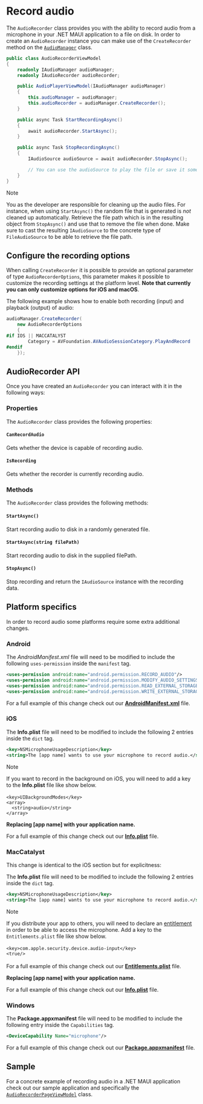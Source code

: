 # Record audio

The `AudioRecorder` class provides you with the ability to record audio from a microphone in your .NET MAUI application to a file on disk. In order to create an `AudioRecorder` instance you can make use of the `CreateRecorder` method on the [`AudioManager`](../readme.md#audiomanager) class.

```csharp
public class AudioRecorderViewModel
{
    readonly IAudioManager audioManager;
    readonly IAudioRecorder audioRecorder;

    public AudioPlayerViewModel(IAudioManager audioManager)
    {
        this.audioManager = audioManager;
        this.audioRecorder = audioManager.CreateRecorder();
    }

    public async Task StartRecordingAsync()
    {
        await audioRecorder.StartAsync();
    }

    public async Task StopRecordingAsync()
    {
        IAudioSource audioSource = await audioRecorder.StopAsync();

        // You can use the audioSource to play the file or save it somewhere in your application.
    }
}
```

> [!NOTE]  
> You as the developer are responsible for cleaning up the audio files. For instance, when using `StartAsync()` the random file that is generated is _not_ cleaned up automatically.
> Retrieve the file path which is in the resulting object from `StopAsync()` and use that to remove the file when done. Make sure to cast the resulting `IAudioSource` to the concrete type of `FileAudioSource` to be able to retrieve the file path.

## Configure the recording options

When calling `CreateRecorder` it is possible to provide an optional parameter of type `AudioRecorderOptions`, this parameter makes it possible to customize the recording settings at the platform level. **Note that currently you can only customize options for iOS and macOS**.

The following example shows how to enable both recording (input) and playback (output) of audio:

```csharp
audioManager.CreateRecorder(
    new AudioRecorderOptions
    {
#if IOS || MACCATALYST
        Category = AVFoundation.AVAudioSessionCategory.PlayAndRecord
#endif
    });
```

## AudioRecorder API

Once you have created an `AudioRecorder` you can interact with it in the following ways:

### Properties

The `AudioRecorder` class provides the following properties:

#### `CanRecordAudio`

Gets whether the device is capable of recording audio.

#### `IsRecording`

Gets whether the recorder is currently recording audio.

### Methods

The `AudioRecorder` class provides the following methods:

#### `StartAsync()`

Start recording audio to disk in a randomly generated file.

#### `StartAsync(string filePath)`

Start recording audio to disk in the supplied filePath.

#### `StopAsync()`

Stop recording and return the `IAudioSource` instance with the recording data.

## Platform specifics

In order to record audio some platforms require some extra additional changes.

### Android

The *AndroidManifest.xml* file will need to be modified to include the following `uses-permission` inside the `manifest` tag.

```xml
<uses-permission android:name="android.permission.RECORD_AUDIO"/>
<uses-permission android:name="android.permission.MODIFY_AUDIO_SETTINGS" />
<uses-permission android:name="android.permission.READ_EXTERNAL_STORAGE" />
<uses-permission android:name="android.permission.WRITE_EXTERNAL_STORAGE" />
```

For a full example of this change check out our [**AndroidManifest.xml**](../samples/Plugin.Maui.Audio.Sample/Platforms/Android/AndroidManifest.xml) file.

### iOS

The **Info.plist** file will need to be modified to include the following 2 entries inside the `dict` tag.

```xml
<key>NSMicrophoneUsageDescription</key>
<string>The [app name] wants to use your microphone to record audio.</string>
```

> [!NOTE]
> If you want to record in the background on iOS, you will need to add a key to the **Info.plist** file like show below. \
> \
> `<key>UIBackgroundModes</key>` \
> `<array>` \
> `  <string>audio</string>` \
> `</array>`

**Replacing [app name] with your application name.**

For a full example of this change check out our [**Info.plist**](../samples/Plugin.Maui.Audio.Sample/Platforms/iOS/Info.plist) file.

### MacCatalyst

This change is identical to the iOS section but for explicitness:

The **Info.plist** file will need to be modified to include the following 2 entries inside the `dict` tag.

```xml
<key>NSMicrophoneUsageDescription</key>
<string>The [app name] wants to use your microphone to record audio.</string>
```

> [!NOTE]
> If you distribute your app to others, you will need to declare an [entitlement](https://learn.microsoft.com/dotnet/maui/ios/entitlements) in order to be able to access the microphone. Add a key to the `Entitlements.plist` file like show below. \
> \
> `<key>com.apple.security.device.audio-input</key>` \
> `<true/>` \
> \
> For a full example of this change check out our [**Entitlements.plist**](../samples/Plugin.Maui.Audio.Sample/Platforms/MacCatalyst/Entitlements.plist) file.

**Replacing [app name] with your application name.**

For a full example of this change check out our [**Info.plist**](../samples/Plugin.Maui.Audio.Sample/Platforms/MacCatalyst/Info.plist) file.

### Windows

The **Package.appxmanifest** file will need to be modified to include the following entry inside the `Capabilities` tag.

```xml
<DeviceCapability Name="microphone"/>
```

For a full example of this change check out our [**Package.appxmanifest**](../samples/Plugin.Maui.Audio.Sample/Platforms/Windows/Package.appxmanifest) file.

## Sample

For a concrete example of recording audio in a .NET MAUI application check out our sample application and specifically the [`AudioRecorderPageViewModel`](../samples/Plugin.Maui.Audio.Sample/ViewModels/AudioRecorderPageViewModel.cs) class.
